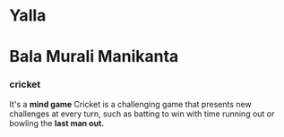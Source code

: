 # Yalla
# Bala Murali Manikanta
### cricket

It's a **mind game** Cricket is a challenging game that presents new challenges at every turn, such as batting to win with time running out or bowling the **last man out.**
